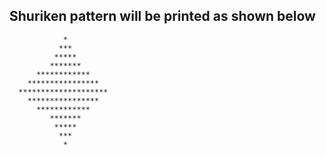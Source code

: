 ## Shuriken pattern will be printed as shown below

```
            *
           ***
          *****
         *******
      ************
    ****************
  ********************
    ****************
      ************
         *******
          *****
           ***
            *
```
